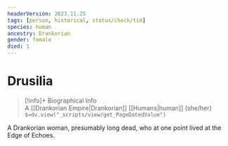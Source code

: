 ```yaml
---
headerVersion: 2023.11.25
tags: [person, historical, status/check/tim]
species: human
ancestry: Drankorian
gender: female
died: 1
---
```

# Drusilia
>[!info]+ Biographical Info  
> A [[Drankorian Empire|Drankorian]] [[Humans|human]] (she/her)  
> `$=dv.view("_scripts/view/get_PageDatedValue")`

A Drankorian woman, presumably long dead, who at one point lived at the Edge of Echoes.